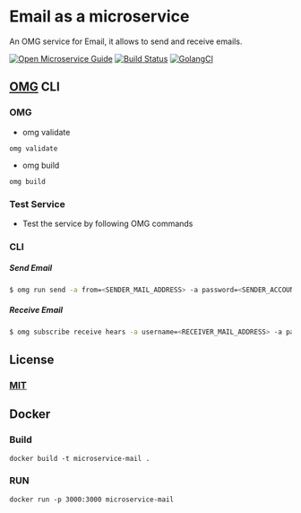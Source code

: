 # Email as a microservice
An OMG service for Email, it allows to send and receive emails.

[![Open Microservice Guide](https://img.shields.io/badge/OMG-enabled-brightgreen.svg?style=for-the-badge)](https://microservice.guide)
[![Build Status](https://travis-ci.com/heaptracetechnology/microservice-mail.svg?branch=master)](https://travis-ci.com/heaptracetechnology/microservice-mail)
[![GolangCI](https://golangci.com/badges/github.com/golangci/golangci-web.svg)](https://golangci.com)


## [OMG](hhttps://microservice.guide) CLI

### OMG

* omg validate
```
omg validate
```
* omg build
```
omg build
```
### Test Service

* Test the service by following OMG commands

### CLI

##### Send Email
```sh
$ omg run send -a from=<SENDER_MAIL_ADDRESS> -a password=<SENDER_ACCOUNT_PASSWORD> -a to=<RECEIVER_EMAIL_ADDRESS> -a subject=<EMAIL_SUBJECT> -a message=<EMAIL_MESSAGE_BODY> -e SMTP_HOST="smtp.gmail.com" -e SMTP_PORT="587"
```
##### Receive Email
```sh
$ omg subscribe receive hears -a username=<RECEIVER_MAIL_ADDRESS> -a password=<RECEIVER_ACCOUNT_PASSWORD> -a pattern=<REGEXP_PATTERN> -a imap_host="imap.gmail.com" -a imap_port="993"
```
## License
### [MIT](https://choosealicense.com/licenses/mit/)

## Docker
### Build
```
docker build -t microservice-mail .
```
### RUN
```
docker run -p 3000:3000 microservice-mail
```
